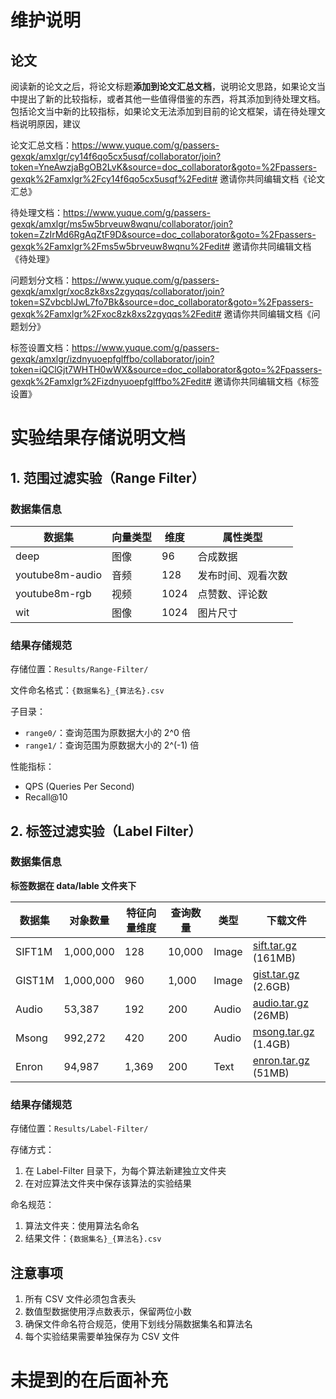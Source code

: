# 维护说明

## 论文

阅读新的论文之后，将论文标题**添加到论文汇总文档**，说明论文思路，如果论文当中提出了新的比较指标，或者其他一些值得借鉴的东西，将其添加到待处理文档。包括论文当中新的比较指标，如果论文无法添加到目前的论文框架，请在待处理文档说明原因，建议

论文汇总文档：https://www.yuque.com/g/passers-gexqk/amxlgr/cy14f6qo5cx5usqf/collaborator/join?token=YneAwzjaBgOB2LvK&source=doc_collaborator&goto=%2Fpassers-gexqk%2Famxlgr%2Fcy14f6qo5cx5usqf%2Fedit# 邀请你共同编辑文档《论文汇总》



待处理文档：https://www.yuque.com/g/passers-gexqk/amxlgr/ms5w5brveuw8wqnu/collaborator/join?token=ZzIrMd6RgAqZtF9D&source=doc_collaborator&goto=%2Fpassers-gexqk%2Famxlgr%2Fms5w5brveuw8wqnu%2Fedit# 邀请你共同编辑文档《待处理》



问题划分文档：https://www.yuque.com/g/passers-gexqk/amxlgr/xoc8zk8xs2zgyqqs/collaborator/join?token=SZvbcblJwL7fo7Bk&source=doc_collaborator&goto=%2Fpassers-gexqk%2Famxlgr%2Fxoc8zk8xs2zgyqqs%2Fedit# 邀请你共同编辑文档《问题划分》



标签设置文档：https://www.yuque.com/g/passers-gexqk/amxlgr/izdnyuoepfglffbo/collaborator/join?token=iQClGjt7WHTH0wWX&source=doc_collaborator&goto=%2Fpassers-gexqk%2Famxlgr%2Fizdnyuoepfglffbo%2Fedit# 邀请你共同编辑文档《标签设置》

# 实验结果存储说明文档

## 1. 范围过滤实验（Range Filter）

### 数据集信息

| 数据集          | 向量类型 | 维度 | 属性类型           |
| --------------- | -------- | ---- | ------------------ |
| deep            | 图像     | 96   | 合成数据           |
| youtube8m-audio | 音频     | 128  | 发布时间、观看次数 |
| youtube8m-rgb   | 视频     | 1024 | 点赞数、评论数     |
| wit             | 图像     | 1024 | 图片尺寸           |

### 结果存储规范

存储位置：`Results/Range-Filter/`

文件命名格式：`{数据集名}_{算法名}.csv`

子目录：

- `range0/`：查询范围为原数据大小的 2^0 倍
- `range1/`：查询范围为原数据大小的 2^(-1) 倍

性能指标：

- QPS (Queries Per Second)
- Recall@10



## 2. 标签过滤实验（Label Filter）

### 数据集信息

**标签数据在 data/lable 文件夹下**

| 数据集 | 对象数量  | 特征向量维度 | 查询数量 | 类型  | 下载文件                                                     |
| ------ | --------- | ------------ | -------- | ----- | ------------------------------------------------------------ |
| SIFT1M | 1,000,000 | 128          | 10,000   | Image | [sift.tar.gz](http://corpus-texmex.irisa.fr/) (161MB)        |
| GIST1M | 1,000,000 | 960          | 1,000    | Image | [gist.tar.gz](http://corpus-texmex.irisa.fr/) (2.6GB)        |
| Audio  | 53,387    | 192          | 200      | Audio | [audio.tar.gz](https://drive.google.com/file/d/1fJvLMXZ8_rTrnzivvOXiy_iP91vDyQhs/view) (26MB) |
| Msong  | 992,272   | 420          | 200      | Audio | [msong.tar.gz](https://drive.google.com/file/d/1UZ0T-nio8i2V8HetAx4-kt_FMK-GphHj/view) (1.4GB) |
| Enron  | 94,987    | 1,369        | 200      | Text  | [enron.tar.gz](https://drive.google.com/file/d/1TqV43kzuNYgAYXvXTKsAG1-ZKtcaYsmr/view) (51MB) |

### 结果存储规范

存储位置：`Results/Label-Filter/`

存储方式：

1. 在 Label-Filter 目录下，为每个算法新建独立文件夹
2. 在对应算法文件夹中保存该算法的实验结果

命名规范：

1. 算法文件夹：使用算法名命名
2. 结果文件：`{数据集名}_{算法名}.csv`

## 注意事项

1. 所有 CSV 文件必须包含表头
2. 数值型数据使用浮点数表示，保留两位小数
3. 确保文件命名符合规范，使用下划线分隔数据集名和算法名
4. 每个实验结果需要单独保存为 CSV 文件

# 未提到的在后面补充
